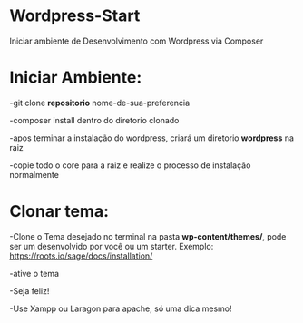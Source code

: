 # Wordpress-Start
Iniciar ambiente de Desenvolvimento com Wordpress via Composer

# Iniciar Ambiente:
-git clone **repositorio** nome-de-sua-preferencia

-composer install dentro do diretorio clonado

-apos terminar a instalação do wordpress, criará um diretorio **wordpress** na raiz

-copie todo o core para a raiz e realize o processo de instalação normalmente



# Clonar tema:
-Clone o Tema desejado no terminal na pasta **wp-content/themes/**, pode ser um desenvolvido por você ou
um starter. Exemplo: https://roots.io/sage/docs/installation/

-ative o tema 

-Seja feliz!

-Use Xampp ou Laragon para apache, só uma dica mesmo!

